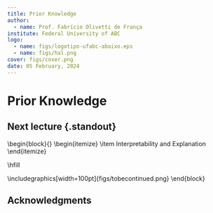 ```yaml
---
title: Prior Knowledge
author:
  - name: Prof. Fabrício Olivetti de França
institute: Federal University of ABC
logo:
  - name: figs/logotipo-ufabc-abaixo.eps
  - name: figs/hal.png
cover: figs/cover.png
date: 05 February, 2024
---
```


# Prior Knowledge

## Next lecture {.standout}

\begin{block}{}
  \begin{itemize}
    \item Interpretability and Explanation
\end{itemize}

\hfill

\includegraphics[width=100pt]{figs/tobecontinued.png}
\end{block}

## Acknowledgments
